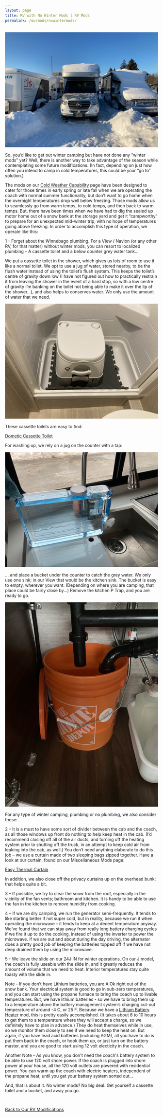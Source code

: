 ```yaml
---
layout: page
title: RV with No Winter Mods | RV Mods
permalink: /ourmods/nowintermods/
---
```

<img src="/assets/webindyinsnowbank.jpg"/>

So, you’d like to get out winter camping but have not done any “winter mods” yet?  Well, there is another way to take advantage of the season while contemplating some future modifications.  (In fact, depending on just how often you intend to camp in cold temperatures, this could be your “go to” solution.)

The mods on our [Cold Weather Capability](https://our2020view.ca/ourmods/coldweather/) page have been designed to cater for those times in early spring or late fall when we are operating the coach with normal summer functionality, but don’t want to go home when the overnight temperatures drop well below freezing.  Those mods allow us to seamlessly go from warm temps, to cold temps, and then back to warm temps.  But, there have been times when we have had to dig the sealed up motor home out of a snow bank at the storage yard and get it “campworthy” to prepare for an unexpected mid-winter trip, with no hope of temperatures going above freezing.  In order to accomplish this type of operation, we operate like this:

1 – Forget about the Winnebago plumbing.  For a View / Navion (or any other RV, for that matter) without winter mods, you can resort to localized plumbing – A cassette toilet and a below counter grey water tank...

We put a cassette toilet in the shower, which gives us lots of room to use it like a normal toilet.  We opt to use a jug of water, stored nearby, to be the flush water instead of using the toilet’s flush system.  This keeps the toilet’s centre of gravity down low (I have not figured out how to practically restrain it from leaving the shower in the event of a hard stop, so with a low centre of gravity I’m banking on the toilet not being able to make it over the lip of the shower...), and also helps to conserves water.  We only use the amount of water that we need.

<img src="/assets/webcassette.jpg"/>

These cassette toilets are easy to find:

<a href = "https://www.canadiantire.ca/en/pdp/dometic-deluxe-portable-camping-toilet-porta-potty-w-self-contained-holding-tank-system-19-l-0763057p.html?&&gclid=Cj0KCQiAi8KfBhCuARIsADp-A556rrFsPIam1hi5ExF89-erflHU9vjCm-6xlvOQ1tBVJc_4HZtFS84aAkfsEALw_wcB&gclsrc=aw.ds#store=459 " target="_blank">Dometic Cassette Toilet </a>

For washing up, we rely on a jug on the counter with a tap: 

<img src="/assets/webwaterjug.jpg"/>

... and place a bucket under the counter to catch the grey water.  We only use one sink; in our View that would be the kitchen sink.  The bucket is easy to empty, wherever you want.  (Depending on where you are camping, that place could be fairly close by...)  Remove the kitchen P Trap, and you are ready to go.

<img src="/assets/webbucket.jpg"/>

For any type of winter camping, plumbing or no plumbing, we also consider these:

2 – It is a must to have some sort of divider between the cab and the coach, as all those windows up front do nothing to help keep heat in the cab.  (I’d recommend closing off all of the air ducts, and turning off the heating system prior to shutting off the truck, in an attempt to keep cold air from leaking into the cab, as well.)  You don’t need anything elaborate to do this job – we use a curtain made of two sleeping bags zipped together.  Have a look at our curtain, found on our Miscellaneous Mods page:

[Easy Thermal Curtain]( https://our2020view.ca/ourmods/miscmods/)

In addition, we also close off the privacy curtains up on the overhead bunk; that helps quite a bit.

3 – If possible, we try to clear the snow from the roof, especially in the vicinity of the fan vents; bathroom and kitchen.  It is handy to be able to use the fan in the kitchen to remove humidity from cooking.

4 – If we are dry camping, we run the generator semi-frequently.  It tends to like starting better if not super cold, but in reality, because we run it when operating the microwave – it tends to keep at a decent temperature anyway.  We’ve found that we can stay away from really long battery charging cycles if we fire it up to do the cooking, instead of using the inverter to power the microwave.  If we are out and about during the day driving, the alternator does a pretty good job of keeping the batteries topped off if we have not deep drained them by using the microwave.

5 - We leave the slide on our 24J IN for winter operations.  On our J model, the coach is fully useable with the slide in, and it greatly reduces the amount of volume that we need to heat.  Interior temperatures stay quite toasty with the slide in.

Note - If you don’t have Lithium batteries, you are A Ok right out of the snow bank.  Your electrical system is good to go in sub-zero temperatures, and you can start using the propane furnace to bring the coach up to livable temperatures.  But, we have lithium batteries - so we have to bring them up to a temperature above the battery management system’s charging cut-out temperature of around -4 C, or 25 F.  Because we have a [Lithium Battery Heater](https://our2020view.ca/ourmods/batteryheater/) mod, this is pretty easily accomplished.  (It takes about 8 to 10 hours to get them to a temperature where they will accept a charge, so we definitely have to plan in advance.)  They do heat themselves while in use, so we monitor them closely to see if we need to keep the heat on.  But again, if you have lead acid batteries (including AGM), all you have to do is put them back in the coach, or hook them up, or just turn on the battery master, and you are good to start using 12 volt electicity in the coach.

Another Note - As you know, you don't need the coach's battery system to be able to use 120 volt shore power.  If the coach is plugged into shore power at your house, all the 120 volt outlets are powered with residential power.  You can warm up the coach with electric heaters, independent of the propane heat, until you get your battery system sorted out...

And, that is about it.  No winter mods?  No big deal.  Get yourself a cassette toilet and a bucket, and away you go.

<br>

[Back to Our RV Modifications](/ourmods/)
